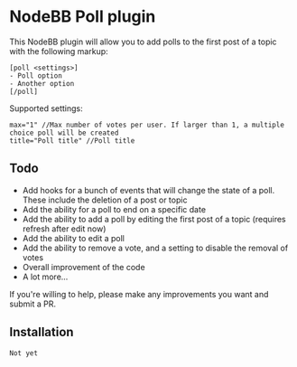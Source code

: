 # NodeBB Poll plugin

This NodeBB plugin will allow you to add polls to the first post of a topic with the following markup:

    [poll <settings>]
    - Poll option
    - Another option
    [/poll]

Supported settings:

    max="1" //Max number of votes per user. If larger than 1, a multiple choice poll will be created
    title="Poll title" //Poll title

## Todo

- Add hooks for a bunch of events that will change the state of a poll. These include the deletion of a post or topic
- Add the ability for a poll to end on a specific date
- Add the ability to add a poll by editing the first post of a topic (requires refresh after edit now)
- Add the ability to edit a poll
- Add the ability to remove a vote, and a setting to disable the removal of votes
- Overall improvement of the code
- A lot more...

If you're willing to help, please make any improvements you want and submit a PR.

## Installation

    Not yet
